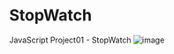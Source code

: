 # StopWatch
JavaScript Project01 - StopWatch
![image](https://user-images.githubusercontent.com/47349730/120077983-531f6480-c0d7-11eb-9423-b23a11a73e2c.png)
